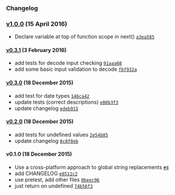 ### Changelog

### [v1.0.0](https://github.com/w33ble/rison/compare/v0.3.1...v1.0.0) (15 April 2016)
- Declare variable at top of function scope in next() [`a3ea585`](https://github.com/w33ble/rison/commit/a3ea585d9417c00747ff04a74732bfd6e4f40b3e)

#### [v0.3.1](https://github.com/w33ble/rison/compare/v0.3.0...v0.3.1) (3 February 2016)
- add tests for decode input checking [`91aaa08`](https://github.com/w33ble/rison/commit/91aaa08518a1751f79456604c63810477381679d)
- add some basic input validation to decode [`fbf932a`](https://github.com/w33ble/rison/commit/fbf932a6bc98161ba46190c6906988671b4b1abe)

#### [v0.3.0](https://github.com/w33ble/rison/compare/v0.2.0...v0.3.0) (18 December 2015)
- add test for date types [`146ca42`](https://github.com/w33ble/rison/commit/146ca423a3dc11001c02af237a1a07a6b67dc680)
- update tests (correct descriptions) [`e80b3f3`](https://github.com/w33ble/rison/commit/e80b3f31f648176b012aea8fb81a90b2d84fdc4e)
- update changelog [`edeb915`](https://github.com/w33ble/rison/commit/edeb915fae9d753907cda33857a8631a26fa3c4e)

#### [v0.2.0](https://github.com/w33ble/rison/compare/v0.1.0...v0.2.0) (18 December 2015)
- add tests for undefined values [`2e54b85`](https://github.com/w33ble/rison/commit/2e54b85e33172dbd367bb464fd9032138bfbf097)
- update changelog [`8c8f0eb`](https://github.com/w33ble/rison/commit/8c8f0eb56ad3f9ea2a43aa40522f8c979f938181)

#### v0.1.0 (18 December 2015)
- Use a cross-platform approach to global string replacements [`#4`](https://github.com/w33ble/rison/pull/4)
- add CHANGELOG [`e8511c2`](https://github.com/w33ble/rison/commit/e8511c2a98dcc34ae7681ad539e61c5c8470336c)
- use pretest, add other files [`0beec96`](https://github.com/w33ble/rison/commit/0beec960e85c141e66217e58130189c1878f9366)
- just return on undefined [`74b56f3`](https://github.com/w33ble/rison/commit/74b56f319d7c1367607a1ae93c9e5a4d53124a20)

